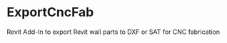 ExportCncFab
============

Revit Add-In to export Revit wall parts to DXF or SAT for CNC fabrication
